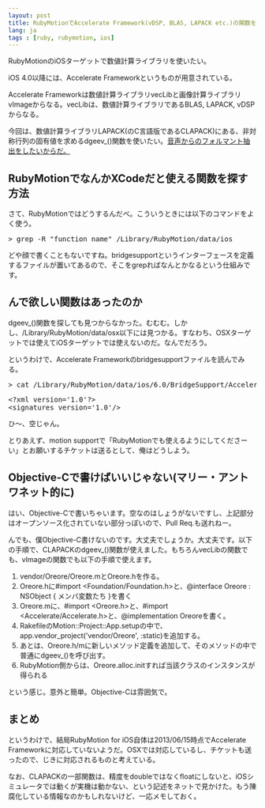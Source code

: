 ```yaml
---
layout: post
title: RubyMotionでAccelerate Framework(vDSP, BLAS, LAPACK etc.)の関数を使う
lang: ja
tags : [ruby, rubymotion, ios]
---
```

RubyMotionのiOSターゲットで数値計算ライブラリを使いたい。

iOS 4.0以降には、Accelerate Frameworkというものが用意されている。

Accelerate Frameworkは数値計算ライブラリvecLibと画像計算ライブラリvImageからなる。vecLibは、数値計算ライブラリであるBLAS, LAPACK, vDSPからなる。

今回は、数値計算ライブラリLAPACK(のC言語版であるCLAPACK)にある、非対称行列の固有値を求めるdgeev_()関数を使いたい。<a href="/ja/entry/2013/06/14/formant-detection-with-numpy">音声からのフォルマント抽出をしたいからだ。</a>

## RubyMotionでなんかXCodeだと使える関数を探す方法

さて、RubyMotionではどうするんだべ。こういうときには以下のコマンドをよく使う。

<pre class="prettyprint linenums lang-bash">
> grep -R "function_name" /Library/RubyMotion/data/ios
</pre>

どや顔で書くこともないですね。bridgesupportというインターフェースを定義するファイルが置いてあるので、そこをgrepればなんとかなるという仕組みです。

## んで欲しい関数はあったのか

dgeev_()関数を探しても見つからなかった。むむむ。しかし、/Library/RubyMotion/data/osx以下には見つかる。すなわち、OSXターゲットでは使えてiOSターゲットでは使えないのだ。なんでだろう。

というわけで、Accelerate Frameworkのbridgesupportファイルを読んでみる。

<pre class="prettyprint linenums lang-bash">
> cat /Library/RubyMotion/data/ios/6.0/BridgeSupport/Accelerate.bridgesupport
</pre>

<pre class="prettyprint linenums lang-xml">
&lt;?xml version='1.0'?&gt;
&lt;signatures version='1.0'/&gt;
</pre>

ひ〜、空じゃん。

とりあえず、motion supportで「RubyMotionでも使えるようにしてくださーい」とお願いするチケットは送るとして、俺はどうしよう。

## Objective-Cで書けばいいじゃない(マリー・アントワネット的に)

はい、Objective-Cで書いちゃいます。空なのはしょうがないですし、上記部分はオープンソース化されていない部分っぽいので、Pull Req.も送れねー。

んでも、僕Objective-C書けないのです。大丈夫でしょうか。大丈夫です。以下の手順で、CLAPACKのdgeev_()関数が使えました。もちろんvecLibの関数でも、vImageの関数でも以下の手順で使えます。

1. vendor/Oreore/Oreore.mとOreore.hを作る。
2. Oreore.hに#import <Foundation/Foundation.h>と、@interface Oreore : NSObject { メンバ変数たち }を書く
3. Oreore.mに、#import <Oreore.h>と、#import <Accelerate/Accelerate.h>と、@implementation Oreoreを書く。
4. RakefileのMotion::Project::App.setupの中で、app.vendor_project('vendor/Oreore', :static)を追加する。
5. あとは、Oreore.h/mに新しいメソッド定義を追加して、そのメソッドの中で普通にdgeev_()を呼び出す。
6. RubyMotion側からは、Oreore.alloc.initすれば当該クラスのインスタンスが得られる

という感じ。意外と簡単。Objective-Cは雰囲気で。

## まとめ

というわけで、結局RubyMotion for iOS自体は2013/06/15時点でAccelerate Frameworkに対応していないようだ。OSXでは対応しているし、チケットも送ったので、じきに対応されるものと考えている。

なお、CLAPACKの一部関数は、精度をdoubleではなくfloatにしないと、iOSシミュレータでは動くが実機は動かない、という記述をネットで見かけた。もう陳腐化している情報なのかもしれないけど、一応メモしておく。

